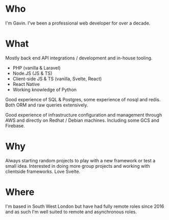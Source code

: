 # Who
I'm Gavin. I've been a professional web developer for over a decade.

# What
Mostly back end API integrations / development and in-house tooling.

- PHP (vanilla & Laravel)
- Node.JS (JS & TS)
- Client-side JS & TS (vanilla, Svelte, React)
- React Native
- Working knowledge of Python

Good experience of SQL & Postgres, some experience of nosql and redis. Both ORM and raw queries extensively.

Good experience of infrastructure configuration and management through AWS and directly on Redhat / Debian machines. Including some GCS and Firebase.

# Why
Always starting random projects to play with a new framework or test a small idea. Interested in doing more group projects and working with clientside frameworks. Love Svelte.

# Where
I'm based in South West London but have had fully remote roles since 2016 and as such I'm well suited to remote and asynchronous roles.
